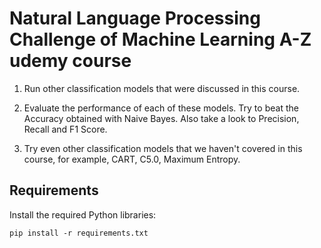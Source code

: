 # Natural Language Processing Challenge of Machine Learning A-Z udemy course

1. Run other classification models that were discussed in this course.

2. Evaluate the performance of each of these models. Try to beat the Accuracy 
obtained with Naive Bayes. Also take a look to Precision, Recall and F1 Score.

3. Try even other classification models that we haven't covered in this course,
for example, CART, C5.0, Maximum Entropy.

## Requirements

Install the required Python libraries:
```
pip install -r requirements.txt
```
